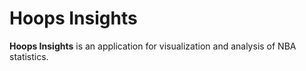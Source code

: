 # Hoops Insights

**Hoops Insights** is an application for visualization and analysis of NBA statistics.